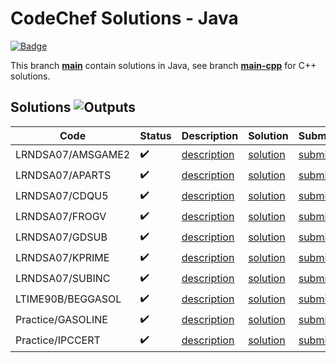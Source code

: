 # CodeChef Solutions - Java

[![Badge](https://cp-logo.vercel.app/codechef/matjazmav)](https://www.codechef.com/users/matjazmav)

This branch [**main**](https://github.com/matjazmav/codechef/tree/main) contain solutions in Java, see branch [**main-cpp**](https://github.com/matjazmav/codechef/tree/main-cpp) for C++ solutions.

## Solutions ![Outputs](https://github.com/matjazmav/codechef/workflows/Outputs/badge.svg)
| Code | Status | Description | Solution | Submissions |
| ---- | ------ | ----------- | -------- | ----------- |
| LRNDSA07/AMSGAME2 | ✔️ | [description](https://www.codechef.com/LRNDSA07/problems/AMSGAME2)  | [solution](src/main/java/LRNDSA07/AMSGAME2) | [submissions](https://www.codechef.com/LRNDSA07/status/AMSGAME2,matjazmav) |
| LRNDSA07/APARTS | ✔️ | [description](https://www.codechef.com/LRNDSA07/problems/APARTS)  | [solution](src/main/java/LRNDSA07/APARTS) | [submissions](https://www.codechef.com/LRNDSA07/status/APARTS,matjazmav) |
| LRNDSA07/CDQU5 | ✔️ | [description](https://www.codechef.com/LRNDSA07/problems/CDQU5)  | [solution](src/main/java/LRNDSA07/CDQU5) | [submissions](https://www.codechef.com/LRNDSA07/status/CDQU5,matjazmav) |
| LRNDSA07/FROGV | ✔️ | [description](https://www.codechef.com/LRNDSA07/problems/FROGV)  | [solution](src/main/java/LRNDSA07/FROGV) | [submissions](https://www.codechef.com/LRNDSA07/status/FROGV,matjazmav) |
| LRNDSA07/GDSUB | ✔️ | [description](https://www.codechef.com/LRNDSA07/problems/GDSUB)  | [solution](src/main/java/LRNDSA07/GDSUB) | [submissions](https://www.codechef.com/LRNDSA07/status/GDSUB,matjazmav) |
| LRNDSA07/KPRIME | ✔️ | [description](https://www.codechef.com/LRNDSA07/problems/KPRIME)  | [solution](src/main/java/LRNDSA07/KPRIME) | [submissions](https://www.codechef.com/LRNDSA07/status/KPRIME,matjazmav) |
| LRNDSA07/SUBINC | ✔️ | [description](https://www.codechef.com/LRNDSA07/problems/SUBINC)  | [solution](src/main/java/LRNDSA07/SUBINC) | [submissions](https://www.codechef.com/LRNDSA07/status/SUBINC,matjazmav) |
| LTIME90B/BEGGASOL | ✔️ | [description](https://www.codechef.com/LTIME90B/problems/BEGGASOL)  | [solution](src/main/java/LTIME90B/BEGGASOL) | [submissions](https://www.codechef.com/LTIME90B/status/BEGGASOL,matjazmav) |
| Practice/GASOLINE | ✔️ | [description](https://www.codechef.com/problems/GASOLINE)  | [solution](src/main/java/Practice/GASOLINE) | [submissions](https://www.codechef.com/status/GASOLINE,matjazmav) |
| Practice/IPCCERT | ✔️ | [description](https://www.codechef.com/problems/IPCCERT)  | [solution](src/main/java/Practice/IPCCERT) | [submissions](https://www.codechef.com/status/IPCCERT,matjazmav) |
